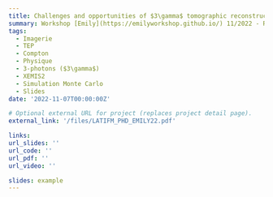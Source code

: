 ```yaml
---
title: Challenges and opportunities of $3\gamma$ tomographic reconstruction for the XEMIS camera
summary: Workshop [Emily](https://emilyworkshop.github.io/) 11/2022 - Rencontre Lyonnaise en Imagerie d'Emission.
tags:
  - Imagerie 
  - TEP
  - Compton
  - Physique
  - 3-photons ($3\gamma$)
  - XEMIS2
  - Simulation Monte Carlo
  - Slides
date: '2022-11-07T00:00:00Z'

# Optional external URL for project (replaces project detail page).
external_link: '/files/LATIFM_PHD_EMILY22.pdf'

links:
url_slides: ''
url_code: ''
url_pdf: ''
url_video: ''

slides: example
---
```

